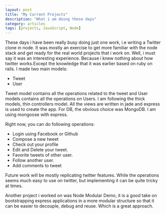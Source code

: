 ```yaml
---
layout: post
title: "My Current Projects"
description: "What i am doing these days"
category: articles
tags: [projects, JavaScript, Node]
---
```

These days i have been really busy doing just one work, i.e writing a Twitter clone in node. It was mostly an exercise to get more familiar with the node stack and get ready for the real world projects that i work on. Well, i must say it was an interesting experience. 
Because i knew nothing about how twitter works.Except the knowledge that it was earlier based on ruby on rails. 
I made two main models:

- Tweet
- User

Tweet model contains all the operations related to the tweet and User models contains all the operations on Users.
I am following the thick models, thin controllers model. All the views are written in jade and express is used to create the app. For DB, the obvious choice was MongoDB. I am using mongoose with express.

Right now, you can do following operations:

- Login using Facebook or Github
- Compose a new tweet
- Check out your profile
- Edit and Delete your tweet.
- Favorite tweets of other user.
- Follow another user.
- Add comments to tweet

Future work will be mostly replicating twitter features. While the operations seems much easy to use on twitter, but implementing it can be quite tricky at times.

Another project i worked on was Node Modular Demo, it is a good take on bootstrapping express applications in a more modular structure so that it can be easier to decouple, debug and reuse. Which is a great approach.
